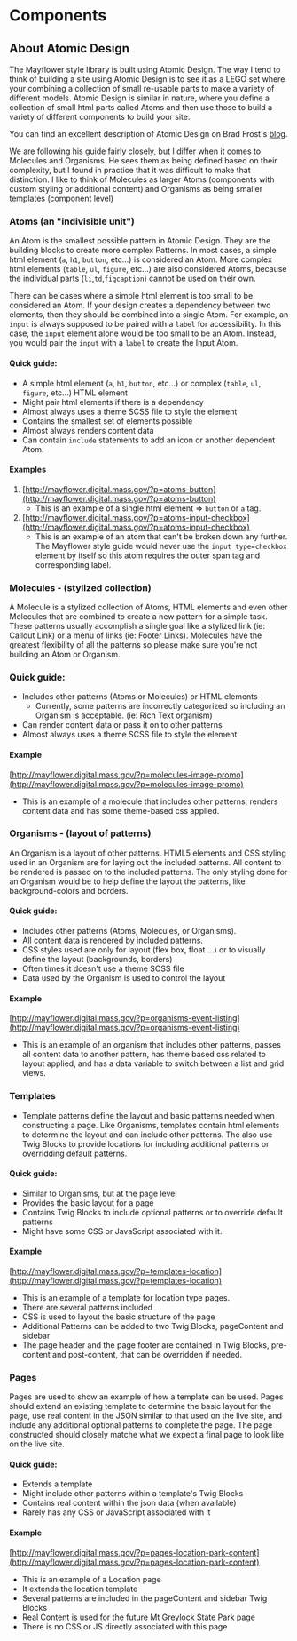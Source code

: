 # Components



## About Atomic Design

The Mayflower style library is built using Atomic Design. The way I tend to think of building a site using Atomic Design is to see it as a LEGO set where your combining a collection of small re-usable parts to make a variety of different models. Atomic Design is similar in nature, where you define a collection of small html parts called Atoms and then use those to build a variety of different components to build your site.

You can find an excellent description of Atomic Design on Brad Frost's [blog](http://atomicdesign.bradfrost.com/chapter-2/).

We are following his guide fairly closely, but I differ when it comes to Molecules and Organisms. He sees them as being defined based on their complexity, but I found in practice that it was difficult to make that distinction. I like to think of Molecules as larger Atoms \(components with custom styling or additional content\) and Organisms as being smaller templates \(component level\)

### Atoms \(an "indivisible unit"\)

An Atom is the smallest possible pattern in Atomic Design. They are the building blocks to create more complex Patterns. In most cases, a simple html element \(`a`, `h1`, `button`, etc...\) is considered an Atom. More complex html elements \(`table`, `ul`, `figure`, etc...\) are also considered Atoms, because the individual parts \(`li`,`td`,`figcaption`\) cannot be used on their own.

There can be cases where a simple html element is too small to be considered an Atom. If your design creates a dependency between two elements, then they should be combined into a single Atom. For example, an `input` is always supposed to be paired with a `label` for accessibility. In this case, the `input` element alone would be too small to be an Atom. Instead, you would pair the `input` with a `label` to create the Input Atom.

#### **Quick guide:**

* A simple html element \(`a`, `h1`, `button`, etc...\) or complex \(`table`, `ul`, `figure`, etc...\) HTML element
* Might pair html elements if there is a dependency
* Almost always uses a theme SCSS file to style the element
* Contains the smallest set of elements possible
* Almost always renders content data
* Can contain `include` statements to add an icon or another dependent Atom.

#### **Examples**

1. [http://mayflower.digital.mass.gov/?p=atoms-button](http://mayflower.digital.mass.gov/?p=atoms-button)
   * This is an example of a single html element =&gt; `button` or `a` tag.
2. [http://mayflower.digital.mass.gov/?p=atoms-input-checkbox](http://mayflower.digital.mass.gov/?p=atoms-input-checkbox)
   * This is an example of an atom that can't be broken down any further. The Mayflower style guide would never use the `input type=checkbox` element by itself so this atom requires the outer span tag and corresponding label.

### Molecules - \(stylized collection\)

A Molecule is a stylized collection of Atoms, HTML elements and even other Molecules that are combined to create a new pattern for a simple task. These patterns usually accomplish a single goal like a stylized link \(ie: Callout Link\) or a menu of links \(ie: Footer Links\). Molecules have the greatest flexibility of all the patterns so please make sure you're not building an Atom or Organism.

### **Quick guide:**

* Includes other patterns \(Atoms or Molecules\) or HTML elements
  * Currently, some patterns are incorrectly categorized so including an Organism is acceptable. \(ie: Rich Text organism\)
* Can render content data or pass it on to other patterns
* Almost always uses a theme SCSS file to style the element

#### **Example**

[http://mayflower.digital.mass.gov/?p=molecules-image-promo](http://mayflower.digital.mass.gov/?p=molecules-image-promo)

* This is an example of a molecule that includes other patterns, renders content data and has some theme-based css applied.

### Organisms - \(layout of patterns\)

An Organism is a layout of other patterns. HTML5 elements and CSS styling used in an Organism are for laying out the included patterns. All content to be rendered is passed on to the included patterns. The only styling done for an Organism would be to help define the layout the patterns, like background-colors and borders.

#### **Quick guide:**

* Includes other patterns \(Atoms, Molecules, or Organisms\).
* All content data is rendered by included patterns.
* CSS styles used are only for layout \(flex box, float ...\) or to visually define the layout \(backgrounds, borders\)
* Often times it doesn't use a theme SCSS file
* Data used by the Organism is used to control the layout

#### **Example**

[http://mayflower.digital.mass.gov/?p=organisms-event-listing](http://mayflower.digital.mass.gov/?p=organisms-event-listing)

* This is an example of an organism that includes other patterns, passes all content data to another pattern, has theme based css related to layout applied, and has a data variable to switch between a list and grid views.

### Templates

* Template patterns define the layout and basic patterns needed when constructing a page. Like Organisms, templates contain html elements to determine the layout and can include other patterns. The also use Twig Blocks to provide locations for including additional patterns or overridding default patterns.

#### **Quick guide:**

* Similar to Organisms, but at the page level
* Provides the basic layout for a page
* Contains Twig Blocks to include optional patterns or to override default patterns
* Might have some CSS or JavaScript associated with it.

#### **Example**

[http://mayflower.digital.mass.gov/?p=templates-location](http://mayflower.digital.mass.gov/?p=templates-location)

* This is an example of a template for location type pages.
* There are several patterns included
* CSS is used to layout the basic structure of the page
* Additional Patterns can be added to two Twig Blocks, pageContent and sidebar
* The page header and the page footer are contained in Twig Blocks, pre-content and post-content, that can be overridden if needed.

### Pages

Pages are used to show an example of how a template can be used. Pages should extend an existing template to determine the basic layout for the page, use real content in the JSON similar to that used on the live site, and include any additional optional patterns to complete the page. The page constructed should closely matche what we expect a final page to look like on the live site.

#### **Quick guide:**

* Extends a template
* Might include other patterns within a template's Twig Blocks
* Contains real content within the json data \(when available\)
* Rarely has any CSS or JavaScript associated with it

#### **Example**

[http://mayflower.digital.mass.gov/?p=pages-location-park-content](http://mayflower.digital.mass.gov/?p=pages-location-park-content)

* This is an example of a Location page
* It extends the location template
* Several patterns are included in the pageContent and sidebar Twig Blocks
* Real Content is used for the future Mt Greylock State Park page
* There is no CSS or JS directly associated with this page

